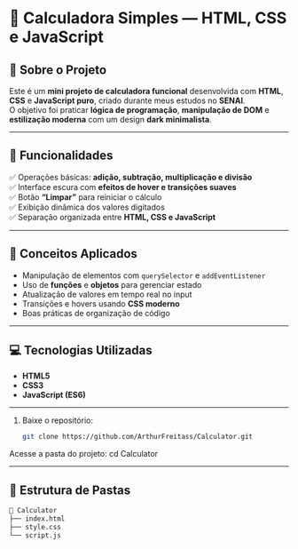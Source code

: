 # 🧮 Calculadora Simples — HTML, CSS e JavaScript

## 📖 Sobre o Projeto
Este é um **mini projeto de calculadora funcional** desenvolvida com **HTML**, **CSS** e **JavaScript puro**, criado durante meus estudos no **SENAI**.  
O objetivo foi praticar **lógica de programação**, **manipulação de DOM** e **estilização moderna** com um design **dark minimalista**.

---

## 🚀 Funcionalidades
✅ Operações básicas: **adição, subtração, multiplicação e divisão**  
✅ Interface escura com **efeitos de hover e transições suaves**  
✅ Botão **“Limpar”** para reiniciar o cálculo  
✅ Exibição dinâmica dos valores digitados  
✅ Separação organizada entre **HTML, CSS e JavaScript**

---

## 🧠 Conceitos Aplicados
- Manipulação de elementos com `querySelector` e `addEventListener`
- Uso de **funções** e **objetos** para gerenciar estado
- Atualização de valores em tempo real no input
- Transições e hovers usando **CSS moderno**
- Boas práticas de organização de código

---

## 💻 Tecnologias Utilizadas
- **HTML5**
- **CSS3**
- **JavaScript (ES6)**

---

1. Baixe o repositório:
   ```bash
   git clone https://github.com/ArthurFreitass/Calculator.git

Acesse a pasta do projeto:
cd Calculator


---

## 📂 Estrutura de Pastas
```markdown
📁 Calculator
├── index.html
├── style.css
└── script.js


